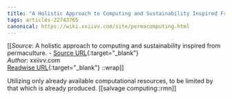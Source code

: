 ```yaml
---
title: "A Holistic Approach to Computing and Sustainability Inspired From Permaculture. (454947480)"
tags: articles-22743765
canonical: https://wiki.xxiivv.com/site/permacomputing.html
---
```


[[_Source_: A holistic approach to computing and sustainability inspired from permaculture. - [Source URL](https://wiki.xxiivv.com/site/permacomputing.html){:target="_blank"}<br>
_Author_: xxiivv.com<br>
[Readwise URL](https://readwise.io/open/454947480){:target="_blank"}
::wrap]]

Utilizing only already available computational resources, to be limited by that which is already produced.
[[salvage computing::rmn]]
